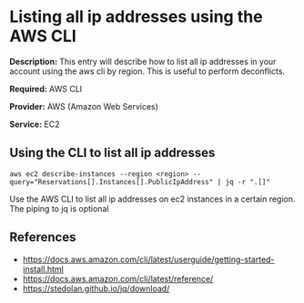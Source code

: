 # Listing all ip addresses using the AWS CLI

**Description:** This entry will describe how to list all ip addresses in your account using the aws cli by region. This is useful to perform deconflicts.

**Required:** AWS CLI

**Provider:** AWS (Amazon Web Services)

**Service:** EC2

## Using the CLI to list all ip addresses

```
aws ec2 describe-instances --region <region> --query="Reservations[].Instances[].PublicIpAddress" | jq -r ".[]"
```

Use the AWS CLI to list all ip addresses on ec2 instances in a certain region. The piping to jq is optional
  
## References
* https://docs.aws.amazon.com/cli/latest/userguide/getting-started-install.html
* https://docs.aws.amazon.com/cli/latest/reference/
* https://stedolan.github.io/jq/download/
